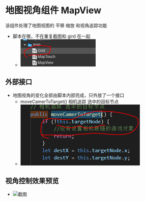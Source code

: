 # 地图视角组件 MapView

该组件处理了地图视图的 平移 缩放 和视角追踪功能
- 脚本在哪，不在重复截图和 gird 在一起
  - ![截图](img/wheregird.PNG)

## 外部接口

- 地图视角的变化全部由脚本内部完成，只外放了一个接口
  - moveCamerToTarget() 相机追踪 选中的目标节点
  - ![截图](img/movecanmer.PNG)

## 视角控制效果预览

- ![截图](img/view.gif)